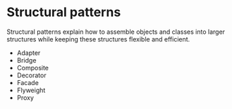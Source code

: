 # Structural patterns

Structural patterns explain how to assemble objects and classes into larger structures while keeping these structures flexible and efficient.

- Adapter
- Bridge
- Composite
- Decorator
- Facade
- Flyweight
- Proxy